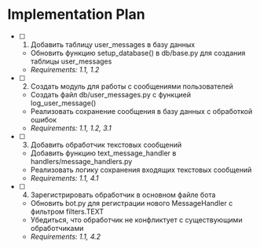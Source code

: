 # Implementation Plan

- [ ] 1. Добавить таблицу user_messages в базу данных
  - Обновить функцию setup_database() в db/base.py для создания таблицы user_messages
  - _Requirements: 1.1, 1.2_

- [ ] 2. Создать модуль для работы с сообщениями пользователей
  - Создать файл db/user_messages.py с функцией log_user_message()
  - Реализовать сохранение сообщения в базу данных с обработкой ошибок
  - _Requirements: 1.1, 1.2, 3.1_

- [ ] 3. Добавить обработчик текстовых сообщений
  - Добавить функцию text_message_handler в handlers/message_handlers.py
  - Реализовать логику сохранения входящих текстовых сообщений
  - _Requirements: 1.1, 4.1_

- [ ] 4. Зарегистрировать обработчик в основном файле бота
  - Обновить bot.py для регистрации нового MessageHandler с фильтром filters.TEXT
  - Убедиться, что обработчик не конфликтует с существующими обработчиками
  - _Requirements: 1.1, 4.2_